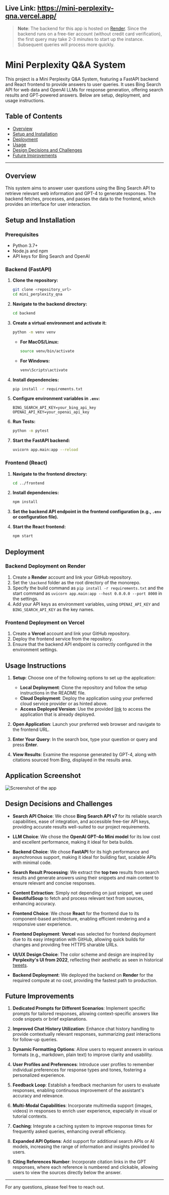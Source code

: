 ## Live Link: https://mini-perplexity-qna.vercel.app/

> **Note**: The backend for this app is hosted on [Render](https://dashboard.render.com/). Since the backend runs on a free-tier account (without credit card verification), the first query may take 2-3 minutes to start up the instance. Subsequent queries will process more quickly.


# Mini Perplexity Q&A System

This project is a Mini Perplexity Q&A System, featuring a FastAPI backend and React frontend to provide answers to user queries. It uses Bing Search API for web data and OpenAI LLMs for response generation, offering search results and GPT-powered answers. Below are setup, deployment, and usage instructions.

## Table of Contents

- [Overview](#overview)
- [Setup and Installation](#setup-and-installation)
- [Deployment](#deployment)
- [Usage](#usage-instructions)
- [Design Decisions and Challenges](#design-decisions-and-challenges)
- [Future Improvements](#future-improvements)

---

## Overview

This system aims to answer user questions using the Bing Search API to retrieve relevant web information and GPT-4 to generate responses. The backend fetches, processes, and passes the data to the frontend, which provides an interface for user interaction.

## Setup and Installation

### Prerequisites

- Python 3.7+
- Node.js and npm
- API keys for Bing Search and OpenAI

### Backend (FastAPI)

1. **Clone the repository:**

   ```bash
   git clone <repository_url>
   cd mini_perplexity_qna
   ```

2. **Navigate to the backend directory:**

   ```bash
   cd backend
   ```

3. **Create a virtual environment and activate it:**

   ```bash
   python -m venv venv
   ```

   - **For MacOS/Linux:**
     ```bash
     source venv/bin/activate
     ```

   - **For Windows:**
     ```bash
     venv\Scripts\activate
     ```

4. **Install dependencies:**

   ```bash
   pip install -r requirements.txt
   ```

5. **Configure environment variables in `.env`:**

   ```plaintext
   BING_SEARCH_API_KEY=your_bing_api_key
   OPENAI_API_KEY=your_openai_api_key
   ```

6. **Run Tests:**

   ```bash
   python -m pytest
   ```
   
7. **Start the FastAPI backend:**

   ```bash
   uvicorn app.main:app --reload
   ```

### Frontend (React)

1. **Navigate to the frontend directory:**

   ```bash
   cd ../frontend
   ```

2. **Install dependencies:**

   ```bash
   npm install
   ```

3. **Set the backend API endpoint in the frontend configuration (e.g., `.env` or configuration file).**

4. **Start the React frontend:**

   ```bash
   npm start
   ```

## Deployment

### Backend Deployment on Render

1. Create a **Render** account and link your GitHub repository.
2. Set the `\backend` folder as the root directory of the monorepo.
3. Specify the build command as `pip install -r requirements.txt` and the start command as `uvicorn app.main:app --host 0.0.0.0 --port 8000` in the settings.
4. Add your API keys as environment variables, using `OPENAI_API_KEY` and `BING_SEARCH_API_KEY` as the key names.

### Frontend Deployment on Vercel

1. Create a **Vercel** account and link your GitHub repository.
2. Deploy the frontend service from the repository.
3. Ensure that the backend API endpoint is correctly configured in the environment settings.



## Usage Instructions

1. **Setup**: Choose one of the following options to set up the application:
   - **Local Deployment**: Clone the repository and follow the setup instructions in the README file.
   - **Cloud Deployment**: Deploy the application using your preferred cloud service provider or as hinted above.
   - **Access Deployed Version**: Use the provided [link](https://mini-perplexity-qna.vercel.app/) to access the application that is already deployed.

2. **Open Application**: Launch your preferred web browser and navigate to the frontend URL.

3. **Enter Your Query**: In the search box, type your question or query and press **Enter**.

4. **View Results**: Examine the response generated by GPT-4, along with citations sourced from Bing, displayed in the results area.


## Application Screenshot

![Screenshot of the app](demo.png)


## Design Decisions and Challenges

- **Search API Choice**: We chose **Bing Search API v7** for its reliable search capabilities, ease of integration, and accessible free-tier API keys, providing accurate results well-suited to our project requirements.

- **LLM Choice**: We chose the **OpenAI GPT-4o Mini model** for its low cost and excellent performance, making it ideal for beta builds.

- **Backend Choice**: We chose **FastAPI** for its high performance and asynchronous support, making it ideal for building fast, scalable APIs with minimal code.

- **Search Result Processing**: We extract the **top two** results from search results and generate answers using their snippets and main content to ensure relevant and concise responses.

- **Content Extraction**: Simply not depending on just snippet, we used **BeautifulSoup** to fetch and process relevant text from sources, enhancing accuracy.

- **Frontend Choice**: We chose **React** for the frontend due to its component-based architecture, enabling efficient rendering and a responsive user experience.

- **Frontend Deployment**: **Vercel** was selected for frontend deployment due to its easy integration with GitHub, allowing quick builds for changes and providing free HTTPS sharable URLs.

- **UI/UX Design Choice**: The color scheme and design are inspired by **Perplexity's UI from 2022**, reflecting their aesthetic as seen in historical [tweets](https://x.com/perplexity_ai/status/1600551871554338816).

- **Backend Deployment**: We deployed the backend on **Render** for the required compute at no cost, providing the fastest path to production.




## Future Improvements

1. **Dedicated Prompts for Different Scenarios**: Implement specific prompts for tailored responses, allowing context-specific answers like code snippets or brief explanations.

2. **Improved Chat History Utilization**: Enhance chat history handling to provide contextually relevant responses, summarizing past interactions for follow-up queries.

3. **Dynamic Formatting Options**: Allow users to request answers in various formats (e.g., markdown, plain text) to improve clarity and usability.

4. **User Profiles and Preferences**: Introduce user profiles to remember individual preferences for response types and tones, fostering a personalized experience.

5. **Feedback Loop**: Establish a feedback mechanism for users to evaluate responses, enabling continuous improvement of the assistant's accuracy and relevance.

6. **Multi-Modal Capabilities**: Incorporate multimedia support (images, videos) in responses to enrich user experience, especially in visual or tutorial contexts.

7. **Caching**: Integrate a caching system to improve response times for frequently asked queries, enhancing overall efficiency.

8. **Expanded API Options**: Add support for additional search APIs or AI models, increasing the range of information and insights provided to users.

9. **Citing References Number**: Incorporate citation links in the GPT responses, where each reference is numbered and clickable, allowing users to view the sources directly below the answer.


---

For any questions, please feel free to reach out.
